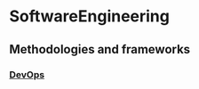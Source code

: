 # SoftwareEngineering

## Methodologies and frameworks

### [DevOps](https://en.wikipedia.org/wiki/DevOps)